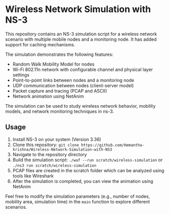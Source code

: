 # Wireless Network Simulation with NS-3

This repository contains an NS-3 simulation script for a wireless network scenario with multiple mobile nodes and a monitoring node.
It has added support for caching mechanisms.

The simulation demonstrates the following features:

- Random Walk Mobility Model for nodes
- Wi-Fi 802.11n network with configurable channel and physical layer settings
- Point-to-point links between nodes and a monitoring node
- UDP communication between nodes (client-server model)
- Packet capture and tracing (PCAP and ASCII)
- Network animation using NetAnim

The simulation can be used to study wireless network behavior, mobility models, and network monitoring techniques in ns-3.

## Usage

1. Install NS-3 on your system (Version 3.36)
2. Clone this repository: `git clone https://github.com/Hemantha-krishna/Wireless-Network-Simulation-with-NS3`
3. Navigate to the repository directory
4. Build the simulation script: `./waf --run scratch/wireless-simulation` or `./ns3 run scratch/wireless-simulation`
5. PCAP files are created in the scratch folder which can be analyzed using tools like Wireshark
6. After the simulation is completed, you can view the animation using NetAnim

Feel free to modify the simulation parameters (e.g., number of nodes, mobility area, simulation time) in the `main` function to explore different scenarios.

